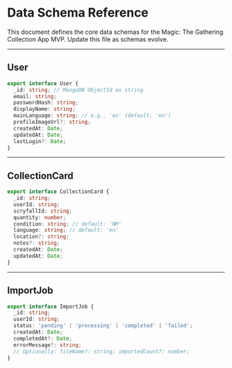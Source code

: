 # Data Schema Reference

This document defines the core data schemas for the Magic: The Gathering Collection App MVP. Update this file as schemas evolve.

---

## User
```ts
export interface User {
  _id: string; // MongoDB ObjectId as string
  email: string;
  passwordHash: string;
  displayName: string;
  mainLanguage: string; // e.g., 'en' (default: 'en')
  profileImageUrl?: string;
  createdAt: Date;
  updatedAt: Date;
  lastLogin?: Date;
}
```

---

## CollectionCard
```ts
export interface CollectionCard {
  _id: string;
  userId: string;
  scryfallId: string;
  quantity: number;
  condition: string; // default: 'NM'
  language: string; // default: 'en'
  location?: string;
  notes?: string;
  createdAt: Date;
  updatedAt: Date;
}
```

---

## ImportJob
```ts
export interface ImportJob {
  _id: string;
  userId: string;
  status: 'pending' | 'processing' | 'completed' | 'failed';
  createdAt: Date;
  completedAt?: Date;
  errorMessage?: string;
  // Optionally: fileName?: string; importedCount?: number;
}
```
